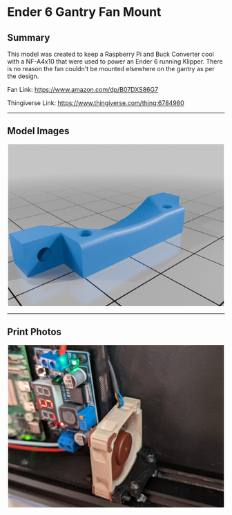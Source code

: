 # Ender 6 Gantry Fan Mount

## Summary

This model was created to keep a Raspberry Pi and Buck Converter cool with a NF-A4x10 that were used to power an Ender 6 running Klipper. There is no reason the fan couldn't be mounted elsewhere on the gantry as per the design.

Fan Link: https://www.amazon.com/dp/B07DXS86G7

Thingiverse Link: https://www.thingiverse.com/thing:6784980

<hr>

## Model Images

<p>
    <center>
        <img src="image.png" width="500"/>
    </center>
</p>

<hr>

## Print Photos

<p>
    <center>
        <img src="photo.jpg" width="500"/>
    </center>
</p>
